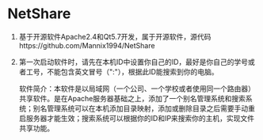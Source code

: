 # NetShare

1. 基于开源软件Apache2.4和Qt5.7开发，属于开源软件，源代码https://github.com/Mannix1994/NetShare
2. 第一次启动软件时，请先在本机ID中设置你自己的ID，最好是你自己的学号或者工号，不能包含英文冒号（":"），根据此ID能搜索到你的电脑。

   软件简介：本软件是以局域网（一个公司、一个学校或者使用同一个路由器）共享软件。是在Apache服务器基础之上，添加了一个别名管理系统和搜索系统；别名管理系统可以在本机添加目录映射，添加或删除目录之后需要手动重启服务器才能生效；搜索系统可以根据你的ID和IP来搜索你的主机，实现文件共享功能。

